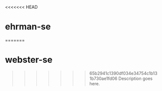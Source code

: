 <<<<<<< HEAD
# ehrman-se
=======
# webster-se
>>>>>>> 65b2941c1390df034e34754c1b131b730ae1fd06
Description goes here.
